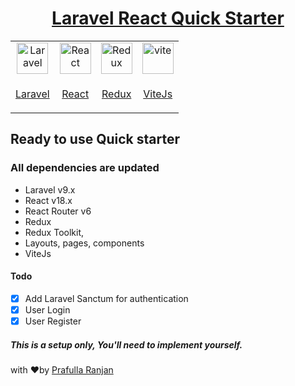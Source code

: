 <u><h1 align="center"> Laravel React Quick Starter</h1></u>


<div align='center'>
<table>
<tr>
<td align='center'>
<img width='50' align='center' src="https://laravel.com/img/logomark.min.svg" alt="Laravel">
</td>
<td align='center'>
<img width='50' align='center' src="https://upload.wikimedia.org/wikipedia/commons/thumb/a/a7/React-icon.svg/2300px-React-icon.svg.png" alt="React">
</td>
<td align='center'>
<img width='50' align='center' src="https://d33wubrfki0l68.cloudfront.net/0834d0215db51e91525a25acf97433051f280f2f/c30f5/img/redux.svg" alt="Redux">
</td>
<td align='center'>
<img width='50' align='center' src="https://vitejs.dev/logo.svg" alt="vite">
</td>
</tr>
<tr>
<td align="center">

[Laravel](https://github.com/laravel/laravel)
</td>
<td align="center">

[React](https://github.com/facebook/react)
</td>
<td align="center">

[Redux](https://github.com/reduxjs/redux)
</td>
<td align="center">

[ViteJs](https://github.com/vitejs/vite)
</td>
</tr>
</table>
</div>

## Ready to use Quick starter

### All dependencies are updated

- Laravel v9.x
- React v18.x
- React Router v6
- Redux
- Redux Toolkit,
- Layouts, pages, components
- ViteJs

#### Todo

- [x] Add Laravel Sanctum for authentication
- [x] User Login
- [x] User Register

##### This is a setup only, You'll need to implement yourself.

with ❤️by [Prafulla Ranjan](https://prafullaranjan.com)
